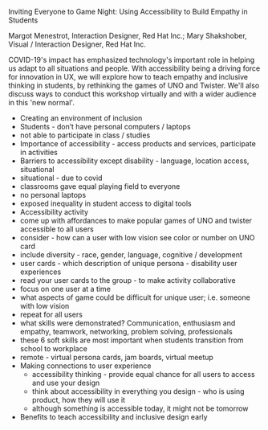 Inviting Everyone to Game Night: Using Accessibility to Build Empathy in Students

Margot Menestrot, Interaction Designer, Red Hat Inc.;
Mary Shakshober, Visual / Interaction Designer, Red Hat Inc.

COVID-19's impact has emphasized technology's important role in helping us adapt to all situations and people. With accessibility being a driving force for innovation in UX, we will explore how to teach empathy and inclusive thinking in students, by rethinking the games of UNO and Twister. We'll also discuss ways to conduct this workshop virtually and with a wider audience in this 'new normal'.

* Creating an environment of inclusion 
* Students - don’t have personal computers / laptops
* not able to participate in class / studies
* Importance of accessibility - access products and services, participate in activities
* Barriers to accessibility except disability - language, location access, situational
* situational - due to covid
* classrooms gave equal playing field to everyone
* no personal laptops
* exposed inequality in student access to digital tools
* Accessibility activity
* come up with affordances to make popular games of UNO and twister accessible to all users
* consider - how can a user with low vision see color or number on UNO card
* include diversity - race, gender, language, cognitive / development
* user cards - which description of unique persona - disability user experiences
* read your user cards to the group - to make activity collaborative
* focus on one user at a time
* what aspects of game could be difficult for unique user; i.e. someone with low vision
* repeat for all users 
* what skills were demonstrated? Communication, enthusiasm and empathy, teamwork, networking, problem solving, professionals
* these 6 soft skills are most important when students transition from school to workplace
* remote - virtual persona cards, jam boards, virtual meetup
* Making connections to user experience
  * accessibility thinking  - provide equal chance for all users to access and use your design
  * think about accessibility in everything you design - who is using product, how they will use it
  * although something is accessible today, it might not be tomorrow
* Benefits to teach accessibility and inclusive design early
